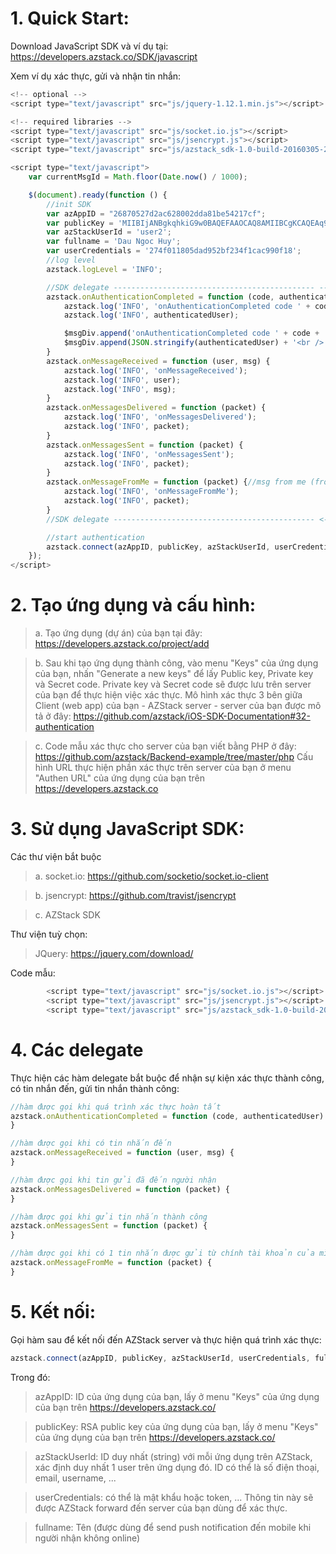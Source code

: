 # 1. Quick Start:

Download JavaScript SDK và ví dụ tại: https://developers.azstack.co/SDK/javascript

Xem ví dụ xác thực, gửi và nhận tin nhắn:


```javascript
<!-- optional -->
<script type="text/javascript" src="js/jquery-1.12.1.min.js"></script>

<!-- required libraries -->
<script type="text/javascript" src="js/socket.io.js"></script>
<script type="text/javascript" src="js/jsencrypt.js"></script>
<script type="text/javascript" src="js/azstack_sdk-1.0-build-20160305-2.js"></script>

<script type="text/javascript">
	var currentMsgId = Math.floor(Date.now() / 1000);

	$(document).ready(function () {
		//init SDK
		var azAppID = "26870527d2ac628002dda81be54217cf";
		var publicKey = 'MIIBIjANBgkqhkiG9w0BAQEFAAOCAQ8AMIIBCgKCAQEAq9s407QkMiZkXF0juCGjti6iWUDzqEmP+Urs3+g2zOf+rbIAZVZItS5a4BZlv3Dux3Xnmhrz240OZMBO1cNcpoEQNij1duZlpJY8BJiptlrj3C+K/PSp0ijllnckwvYYpApm3RxC8ITvpmY3IZTrRKloC/XoRe39p68ARtxXKKW5I/YYxFucY91b6AEOUNaqMFEdLzpO/Dgccaxoc+N1SMfZOKue7aH0ZQIksLN7OQGVoiuf9wR2iSz3+FA+mMzRIP+lDxI4JE42Vvn1sYmMCY1GkkWUSzdQsfgnAIvnbepM2E4/95yMdRPP/k2Qdq9ja/mwEMTfA0yPUZ7LiywoZwIDAQAB';
		var azStackUserId = 'user2';
		var fullname = 'Dau Ngoc Huy';
		var userCredentials = '274f011805dad952bf234f1cac990f18';
		//log level
		azstack.logLevel = 'INFO';

		//SDK delegate --------------------------------------------- -->
		azstack.onAuthenticationCompleted = function (code, authenticatedUser) {
			azstack.log('INFO', 'onAuthenticationCompleted code ' + code + ', authenticatedUser: ');
			azstack.log('INFO', authenticatedUser);

			$msgDiv.append('onAuthenticationCompleted code ' + code + ', authenticatedUser: ' + '<br />');
			$msgDiv.append(JSON.stringify(authenticatedUser) + '<br />');
		}
		azstack.onMessageReceived = function (user, msg) {
			azstack.log('INFO', 'onMessageReceived');
			azstack.log('INFO', user);
			azstack.log('INFO', msg);
		}
		azstack.onMessagesDelivered = function (packet) {
			azstack.log('INFO', 'onMessagesDelivered');
			azstack.log('INFO', packet);
		}
		azstack.onMessagesSent = function (packet) {
			azstack.log('INFO', 'onMessagesSent');
			azstack.log('INFO', packet);
		}
		azstack.onMessageFromMe = function (packet) {//msg from me (from other device)
			azstack.log('INFO', 'onMessageFromMe');
			azstack.log('INFO', packet);
		}
		//SDK delegate --------------------------------------------- <--

		//start authentication
		azstack.connect(azAppID, publicKey, azStackUserId, userCredentials, fullname);//connect AZStack server
	});
</script>
```

# 2. Tạo ứng dụng và cấu hình:
>	a. Tạo ứng dụng (dự án) của bạn tại đây: https://developers.azstack.co/project/add

>	b. Sau khi tạo ứng dụng thành công, vào menu "Keys" của ứng dụng của bạn, nhấn "Generate a new keys" để lấy Public key, Private key và Secret code. Private key và Secret code sẽ được lưu trên server của bạn để thực hiện việc xác thực. Mô hình xác thực 3 bên giữa Client (web app) của bạn - AZStack server - server của bạn được mô tả ở đây: 
https://github.com/azstack/iOS-SDK-Documentation#32-authentication

>	c. Code mẫu xác thực cho server của bạn viết bằng PHP ở đây: https://github.com/azstack/Backend-example/tree/master/php
	Cấu hình URL thực hiện phần xác thực trên server của bạn ở menu "Authen URL" của ứng dụng của bạn trên https://developers.azstack.co

# 3. Sử dụng JavaScript SDK:
Các thư viện bắt buộc

> a. socket.io: https://github.com/socketio/socket.io-client

> b. jsencrypt: https://github.com/travist/jsencrypt

> c. AZStack SDK

Thư viện tuỳ chọn:
>  JQuery: https://jquery.com/download/


Code mẫu:
```javascript
		<script type="text/javascript" src="js/socket.io.js"></script>
		<script type="text/javascript" src="js/jsencrypt.js"></script>
		<script type="text/javascript" src="js/azstack_sdk-1.0-build-20160305-2.js"></script>
```
# 4. Các delegate

Thực hiện các hàm delegate bắt buộc để nhận sự kiện xác thực thành công, có tin nhắn đến, gửi tin nhắn thành công:
```javascript
//hàm được gọi khi quá trình xác thực hoàn tất
azstack.onAuthenticationCompleted = function (code, authenticatedUser) {
}

//hàm được gọi khi có tin nhắn đến
azstack.onMessageReceived = function (user, msg) {
}

//hàm được gọi khi tin gửi đã đến người nhận
azstack.onMessagesDelivered = function (packet) {
}

//hàm được gọi khi gửi tin nhắn thành công
azstack.onMessagesSent = function (packet) {
}

//hàm được gọi khi có 1 tin nhắn được gửi từ chính tài khoản của mình trên 1 device khác
azstack.onMessageFromMe = function (packet) {
}
```
# 5. Kết nối:
Gọi hàm sau để kết nối đến AZStack server và thực hiện quá trình xác thực:
```javascript
azstack.connect(azAppID, publicKey, azStackUserId, userCredentials, fullname);
```
Trong đó:

> azAppID: ID của ứng dụng của bạn, lấy ở menu "Keys" của ứng dụng của bạn trên https://developers.azstack.co/

> publicKey: RSA public key của ứng dụng của bạn, lấy ở menu "Keys" của ứng dụng của bạn trên https://developers.azstack.co/

> azStackUserId: ID duy nhất (string) với mỗi ứng dụng trên AZStack, xác định duy nhất 1 user trên ứng dụng đó. ID có thể là số điện thoại, email, username, ...

> userCredentials: có thể là mật khẩu hoặc token, ... Thông tin này sẽ được AZStack forward đến server của bạn dùng để xác thực.

> fullname: Tên (được dùng để send push notification đến mobile khi người nhận không online)


